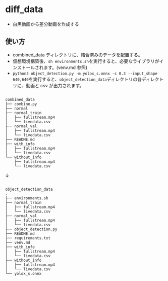 # diff_data

- 白黒動画から差分動画を作成する

## 使い方

- combined_data ディレクトリに、結合済みのデータを配置する。
- 仮想環境構築後、`sh environments.sh`を実行すると、必要なライブラリがインストールされます。(venv.md 参照)
- `python3 object_detection.py -m yolox_s.onnx -s 0.3 --input_shape 640,640`を実行すると、`object_detection_data`ディレクトリの各ディレクトリに、動画と csv が出力されます。

```

combined_data
├── combine.py
├── normal
├── normal_train
│   ├── fullstream.mp4
│   └── livedata.csv
├── normal_val
│   ├── fullstream.mp4
│   └── livedata.csv
├── README.md
├── with_info
│   ├── fullstream.mp4
│   └── livedata.csv
└── without_info
    ├── fullstream.mp4
    └── livedata.csv

```

↓

```

object_detection_data
.
├── environments.sh
├── normal_train
│   ├── fullstream.mp4
│   └── livedata.csv
├── normal_val
│   ├── fullstream.mp4
│   └── livedata.csv
├── object_detection.py
├── README.md
├── requirements.txt
├── venv.md
├── with_info
│   ├── fullstream.mp4
│   └── livedata.csv
├── without_info
│   ├── fullstream.mp4
│   └── livedata.csv
└── yolox_s.onnx


```
